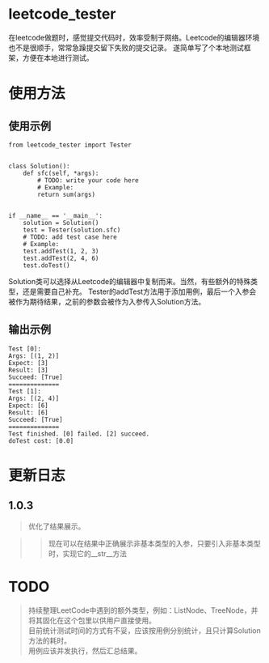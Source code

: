 # leetcode_tester
在leetcode做题时，感觉提交代码时，效率受制于网络。Leetcode的编辑器环境也不是很顺手，常常急躁提交留下失败的提交记录。
遂简单写了个本地测试框架，方便在本地进行测试。

# 使用方法

## 使用示例

```
from leetcode_tester import Tester


class Solution():
    def sfc(self, *args):
        # TODO: write your code here
        # Example:
        return sum(args)


if __name__ == '__main__':
    solution = Solution()
    test = Tester(solution.sfc)
    # TODO: add test case here
    # Example:
    test.addTest(1, 2, 3)
    test.addTest(2, 4, 6)
    test.doTest()

```

Solution类可以选择从Leetcode的编辑器中复制而来。当然，有些额外的特殊类型，还是需要自己补充。
Tester的addTest方法用于添加用例，最后一个入参会被作为期待结果，之前的参数会被作为入参传入Solution方法。

## 输出示例

```
Test [0]: 
Args: [(1, 2)] 
Expect: [3] 
Result: [3] 
Succeed: [True] 
==============
Test [1]: 
Args: [(2, 4)] 
Expect: [6] 
Result: [6] 
Succeed: [True] 
==============
Test finished. [0] failed. [2] succeed.
doTest cost: [0.0]

```

# 更新日志

## 1.0.3

> 优化了结果展示。

>> 现在可以在结果中正确展示非基本类型的入参，只要引入非基本类型时，实现它的__str__方法

# TODO

> 持续整理LeetCode中遇到的额外类型，例如：ListNode、TreeNode，并将其固化在这个包里以供用户直接使用。  
> 目前统计测试时间的方式有不妥，应该按用例分别统计，且只计算Solution方法的耗时。  
> 用例应该并发执行，然后汇总结果。  
